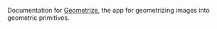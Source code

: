 Documentation for [Geometrize](http://www.geometrize.co.uk/), the app for geometrizing images into geometric primitives.